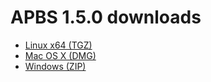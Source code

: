 # APBS 1.5.0 downloads

* [Linux x64 (TGZ)](APBS-1.5-linux64.tar.gz)
* [Mac OS X (DMG)](APBS-1.5.dmg)
* [Windows (ZIP)](apbs1.5_win64.zip)
